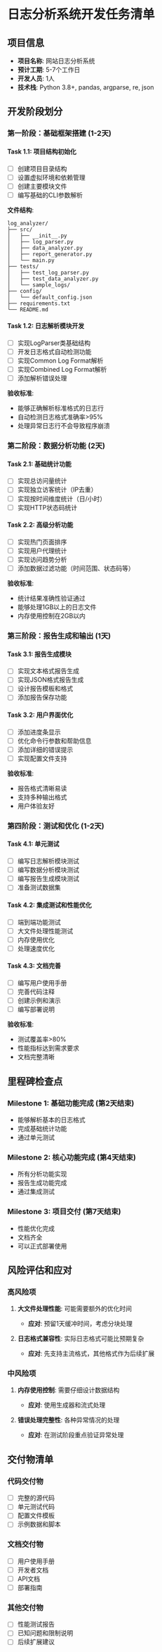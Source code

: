 # 日志分析系统开发任务清单

## 项目信息
- **项目名称**: 网站日志分析系统
- **预计工期**: 5-7个工作日
- **开发人员**: 1人
- **技术栈**: Python 3.8+, pandas, argparse, re, json

## 开发阶段划分

### 第一阶段：基础框架搭建 (1-2天)

#### Task 1.1: 项目结构初始化
- [ ] 创建项目目录结构
- [ ] 设置虚拟环境和依赖管理
- [ ] 创建主要模块文件
- [ ] 编写基础的CLI参数解析

**文件结构**:
```
log_analyzer/
├── src/
│   ├── __init__.py
│   ├── log_parser.py
│   ├── data_analyzer.py
│   ├── report_generator.py
│   └── main.py
├── tests/
│   ├── test_log_parser.py
│   ├── test_data_analyzer.py
│   └── sample_logs/
├── config/
│   └── default_config.json
├── requirements.txt
└── README.md
```

#### Task 1.2: 日志解析模块开发
- [ ] 实现LogParser类基础结构
- [ ] 开发日志格式自动检测功能
- [ ] 实现Common Log Format解析
- [ ] 实现Combined Log Format解析
- [ ] 添加解析错误处理

**验收标准**:
- 能够正确解析标准格式的日志行
- 自动检测日志格式准确率>95%
- 处理异常日志行不会导致程序崩溃

### 第二阶段：数据分析功能 (2天)

#### Task 2.1: 基础统计功能
- [ ] 实现总访问量统计
- [ ] 实现独立访客统计（IP去重）
- [ ] 实现按时间维度统计（日/小时）
- [ ] 实现HTTP状态码统计

#### Task 2.2: 高级分析功能
- [ ] 实现热门页面排序
- [ ] 实现用户代理统计
- [ ] 实现访问趋势分析
- [ ] 添加数据过滤功能（时间范围、状态码等）

**验收标准**:
- 统计结果准确性验证通过
- 能够处理1GB以上的日志文件
- 内存使用控制在2GB以内

### 第三阶段：报告生成和输出 (1天)

#### Task 3.1: 报告生成模块
- [ ] 实现文本格式报告生成
- [ ] 实现JSON格式报告生成
- [ ] 设计报告模板和格式
- [ ] 添加报告保存功能

#### Task 3.2: 用户界面优化
- [ ] 添加进度条显示
- [ ] 优化命令行参数和帮助信息
- [ ] 添加详细的错误提示
- [ ] 实现配置文件支持

**验收标准**:
- 报告格式清晰易读
- 支持多种输出格式
- 用户体验友好

### 第四阶段：测试和优化 (1-2天)

#### Task 4.1: 单元测试
- [ ] 编写日志解析模块测试
- [ ] 编写数据分析模块测试
- [ ] 编写报告生成模块测试
- [ ] 准备测试数据集

#### Task 4.2: 集成测试和性能优化
- [ ] 端到端功能测试
- [ ] 大文件处理性能测试
- [ ] 内存使用优化
- [ ] 处理速度优化

#### Task 4.3: 文档完善
- [ ] 编写用户使用手册
- [ ] 完善代码注释
- [ ] 创建示例和演示
- [ ] 编写部署说明

**验收标准**:
- 测试覆盖率>80%
- 性能指标达到需求要求
- 文档完整清晰

## 里程碑检查点

### Milestone 1: 基础功能完成 (第2天结束)
- 能够解析基本的日志格式
- 完成基础统计功能
- 通过单元测试

### Milestone 2: 核心功能完成 (第4天结束)
- 所有分析功能实现
- 报告生成功能完成
- 通过集成测试

### Milestone 3: 项目交付 (第7天结束)
- 性能优化完成
- 文档齐全
- 可以正式部署使用

## 风险评估和应对

### 高风险项
1. **大文件处理性能**: 可能需要额外的优化时间
   - **应对**: 预留1天缓冲时间，考虑分块处理

2. **日志格式兼容性**: 实际日志格式可能比预期复杂
   - **应对**: 先支持主流格式，其他格式作为后续扩展

### 中风险项
1. **内存使用控制**: 需要仔细设计数据结构
   - **应对**: 使用生成器和流式处理

2. **错误处理完整性**: 各种异常情况的处理
   - **应对**: 在测试阶段重点验证异常处理

## 交付物清单

### 代码交付物
- [ ] 完整的源代码
- [ ] 单元测试代码
- [ ] 配置文件模板
- [ ] 示例数据和脚本

### 文档交付物
- [ ] 用户使用手册
- [ ] 开发者文档
- [ ] API文档
- [ ] 部署指南

### 其他交付物
- [ ] 性能测试报告
- [ ] 已知问题和限制说明
- [ ] 后续扩展建议
